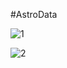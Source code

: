 #AstroData

![1](https://github.com/DarwinS12/AstroData/assets/128423214/c483d98e-b07a-49f1-95b2-8f497f7fac35)

![2](https://github.com/DarwinS12/AstroData/assets/128423214/c162d31f-171f-4373-ad65-2b7951c3768e)
